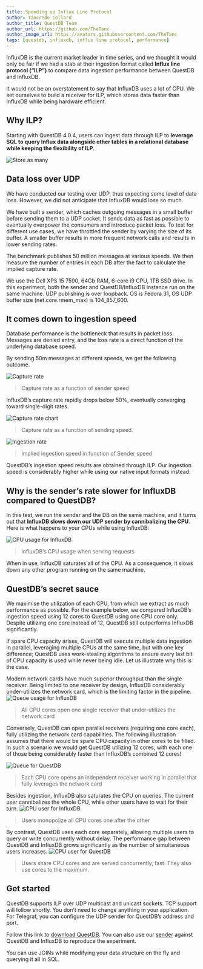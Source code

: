 ```yaml
---
title: Speeding up Influx Line Protocol
author: Tancrede Collard
author_title: QuestDB Team
author_url: https://github.com/TheTanc
author_image_url: https://avatars.githubusercontent.com/TheTanc
tags: [questdb, influxdb, influx line protocol, performance]
---
```


InfluxDB is the current market leader in time series, and we thought it would
only be fair if we had a stab at their ingestion format called **Influx line
protocol (“ILP”)** to compare data ingestion performance between QuestDB and
InfluxDB.

<!--truncate-->

It would not be an overstatement to say that InfluxDB uses a lot of CPU. We set
ourselves to build a receiver for ILP, which stores data faster than InfluxDB
while being hardware efficient.

## Why ILP?

Starting with QuestDB 4.0.4, users can ingest data through ILP to **leverage SQL
to query Influx data alongside other tables in a relational database while
keeping the flexibility of ILP**.

![Store as many](/img/blog/2019-12-19/storeAsMany.png)

## Data loss over UDP

We have conducted our testing over UDP, thus expecting some level of data loss.
However, we did not anticipate that InfluxDB would lose so much.

We have built a sender, which caches outgoing messages in a small buffer before
sending them to a UDP socket. It sends data as fast as possible to eventually
overpower the consumers and introduce packet loss. To test for different use
cases, we have throttled the sender by varying the size of its buffer. A smaller
buffer results in more frequent network calls and results in lower sending
rates.

The benchmark publishes 50 million messages at various speeds. We then measure
the number of entries in each DB after the fact to calculate the implied capture
rate.

We use the Dell XPS 15 7590, 64Gb RAM, 6-core i9 CPU, 1TB SSD drive. In this
experiment, both the sender and QuestDB/InfluxDB instance run on the same
machine. UDP publishing is over loopback. OS is Fedora 31, OS UDP buffer size
(net.core.rmem_max) is 104_857_600.

## It comes down to ingestion speed

Database performance is the bottleneck that results in packet loss. Messages are
denied entry, and the loss rate is a direct function of the underlying database
speed.

By sending 50m messages at different speeds, we get the following outcome.

![Capture rate](/img/blog/2019-12-19/captureRate.png)

> Capture rate as a function of sender speed

InfluxDB’s capture rate rapidly drops below 50%, eventually converging toward
single-digit rates.

![Capture rate chart](/img/blog/2019-12-19/captureRateChart.png)

> Capture rate as a function of sending speed.

![Ingestion rate](/img/blog/2019-12-19/impliedSpeed.png)

> Implied ingestion speed in function of Sender speed

QuestDB’s ingestion speed results are obtained through ILP. Our ingestion speed
is considerably higher while using our native input formats instead.

## Why is the sender’s rate slower for InfluxDB compared to QuestDB?

In this test, we run the sender and the DB on the same machine, and it turns out
that **InfluxDB slows down our UDP sender by cannibalizing the CPU**. Here is
what happens to your CPUs while using InfluxDB:

![CPU usage for InfluxDB](/img/blog/2019-12-19/cpuInflux.png)

> InfluxDB’s CPU usage when serving requests

When in use, InfluxDB saturates all of the CPU. As a consequence, it slows down
any other program running on the same machine.

## QuestDB’s secret sauce

We maximise the utilization of each CPU, from which we extract as much
performance as possible. For the example below, we compared InfluxDB’s ingestion
speed using 12 cores to QuestDB using one CPU core only. Despite utilizing one
core instead of 12, QuestDB still outperforms InfluxDB significantly.

If spare CPU capacity arises, QuestDB will execute multiple data ingestion in
parallel, leveraging multiple CPUs at the same time, but with one key
difference; QuestDB uses work-stealing algorithms to ensure every last bit of
CPU capacity is used while never being idle. Let us illustrate why this is the
case.

Modern network cards have much superior throughput than the single receiver.
Being limited to one receiver by design, InfluxDB considerably under-utilizes
the network card, which is the limiting factor in the pipeline.
![Queue usage for InfluxDB](/img/blog/2019-12-19/queueInflux.png)

> All CPU cores open one single receiver that under-utilizes the network card

Conversely, QuestDB can open parallel receivers (requiring one core each), fully
utilizing the network card capabilities. The following illustration assumes that
there would be spare CPU capacity in other cores to be filled. In such a
scenario we would get QuestDB utilizing 12 cores, with each one of those being
considerably faster than InfluxDB’s combined 12 cores!

![Queue for QuestDB](/img/blog/2019-12-19/queueQuest.png)

> Each CPU core opens an independent receiver working in parallel that fully
> leverages the network card

Besides ingestion, InfluxDB also saturates the CPU on queries. The current user
cannibalizes the whole CPU, while other users have to wait for their turn.
![CPU user for InfluxDB](/img/blog/2019-12-19/userInflux.png)

> Users monopolize all CPU cores one after the other

By contrast, QuestDB uses each core separately, allowing multiple users to query
or write concurrently without delay. The performance gap between QuestDB and
InfluxDB grows significantly as the number of simultaneous users increases.
![CPU user for QuestDB](/img/blog/2019-12-19/userQuest.png)

> Users share CPU cores and are served concurrently, fast. They also use cores
> to the maximum.

## Get started

QuestDB supports ILP over UDP multicast and unicast sockets. TCP support will
follow shortly. You don’t need to change anything in your application. For
Telegraf, you can configure the UDP sender for QuestDB’s address and port.

Follow this link to [download QuestDB](http://questdb.io/getstarted). You can
also use our
[sender](https://github.com/questdb/questdb/blob/master/benchmarks/src/main/java/org/questdb/LineUDPSenderMain.java)
against QuestDB and InfluxDB to reproduce the experiment.

You can use JOINs while modifying your data structure on the fly and querying it
all in SQL.
